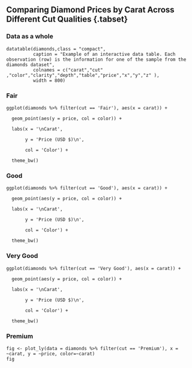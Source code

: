 


## Comparing Diamond Prices by Carat Across Different Cut Qualities {.tabset}


### Data as a whole

```{r}
datatable(diamonds,class = "compact", 
          caption = "Example of an interactive data table. Each observation (row) is the information for one of the sample from the diamonds dataset",
          colnames = c("carat","cut" ,"color","clarity","depth","table","price","x","y","z" ),
          width = 800)
```


### Fair

```{r, echo=FALSE}
ggplot(diamonds %>% filter(cut == 'Fair'), aes(x = carat)) +

  geom_point(aes(y = price, col = color)) +

  labs(x = '\nCarat',

       y = 'Price (USD $)\n',

       col = 'Color') +

  theme_bw()

```

### Good

```{r}
ggplot(diamonds %>% filter(cut == 'Good'), aes(x = carat)) +

  geom_point(aes(y = price, col = color)) +

  labs(x = '\nCarat',

       y = 'Price (USD $)\n',

       col = 'Color') +

  theme_bw()
```

### Very Good

```{r}
ggplot(diamonds %>% filter(cut == 'Very Good'), aes(x = carat)) +

  geom_point(aes(y = price, col = color)) +

  labs(x = '\nCarat',

       y = 'Price (USD $)\n',

       col = 'Color') +

  theme_bw()
```

### Premium


```{r}
fig <- plot_ly(data = diamonds %>% filter(cut == 'Premium'), x = ~carat, y = ~price, color=~carat)
fig
```
```



